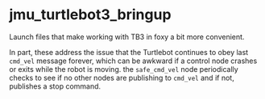 # jmu_turtlebot3_bringup

Launch files that make working with TB3 in foxy a bit more convenient.

In part, these address the issue that the Turtlebot continues to obey
last `cmd_vel` message forever, which can be awkward if a control node
crashes or exits while the robot is moving.  the `safe_cmd_vel` node
periodically checks to see if no other nodes are publishing to
`cmd_vel` and if not, publishes a stop command.
